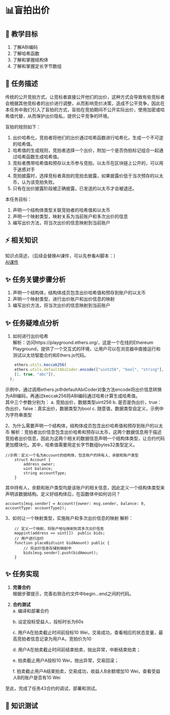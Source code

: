 # 📊盲拍出价

## **🚧 教学目标**

1. 了解ABI编码
2. 了解哈希函数
3. 了解和掌握结构体
4. 了解和掌握定长字节数组
 

## **💚 任务描述**

传统的公开竞拍方式，让竞标者直接公开他们的出价，这种方式会导致有些竞标者会根据其他竞标者的出价进行调整，从而影响竞价决策，造成不公平竞争，因此在本任务中我们引入了盲拍的方式，盲拍在竞拍期间不公开实际出价，使用加密或哈希值代替，从而保护出价隐私，提供公平竞争的环境。  

盲拍的规则如下：
1. 出价哈希化，竞拍者将他们的出价通过哈希函数进行哈希化，生成一个不可逆的哈希值。
2. 哈希值的生成规则，竞拍者选择一个出价，附加一个是否伪拍标记组合一起通过哈希函数生成哈希值。
3. 竞标者携带哈希值和预存以太币参与竞拍，以太币在区块链上公开的，可以用于迷惑对手
4. 竞拍披露时，选择竞标者真拍的竞拍去披露，如果披露价低于当次预存的以太币，认为该竞拍失败。
5. 只有在出价披露阶段被正确披露，已发送的以太币才会被退还。  

本任务目标：
1. 声明一个结构体类型关联竞拍者的哈希值和以太币
2. 声明一个映射类型，映射关系为当前账户和多次出价的信息  
3. 编写出价方法，将当次出价的信息映射到当前账户 
 

## **⚡ 相关知识**
知识点简述，（后续会替换AI课件，可以先参看AI脚本：）  
[AI课件](https://docs.qq.com/sheet/DSmdHWWNoT25LTENl?tab=qpst6z)  
   

## **✨ 任务关键步骤分析**
1. 声明一个结构体，结构体成员包含出价哈希值和预存到账户的以太币
2. 声明一个映射类型，进行出价账户和出价信息的映射 
3. 编写出价方法，将当次出价的信息映射到当前账户

## **✨ 任务疑难点分析**
1. 如何进行出价哈希  
解析：访问https://playground.ethers.org/，这是一个在线的Ethereum Playground，提供了一个交互式的环境，让用户可以在浏览器中直接运行和测试以太坊智能合约和Ethers.js代码。
```JavaScript
    ethers.utils.keccak256(
    ethers.utils.defaultAbiCoder.encode(["uint256", "bool", "string"],
    [1, true, "abc"]),
  );
```   
示例中，通过调用ethers.js中defaultAbiCoder对象方法encode将出价信息转换为ABI编码，再通过keccak256将ABI编码通过哈希计算生成哈希值。  
其中三个参数分别为：
a. 竞拍出价，数据类型uint256
b. 是否是伪出价，true：伪出价，false：真实出价，数据类型为bool
c. 随意值，数据类型自定义，示例中为字符串类型

2、为什么需要声明一个结构体，结构体成员包含出价哈希值和预存到账户的以太币
解析：竞拍者出价信息包含出价哈希和预存以太币，这两个数据信息用于描述竞拍者出价信息，因此为这两个相关的数据信息声明一个结构体类型，让合约代码更加模块化。其中，哈希值需要用定长字节数组bytes32类型定义。
```Solidity
//示例：定义一个名为Account的结构体，包含账户的持有人、余额和账户类型
    struct Account {
        address owner;
        uint balance;
        string accountType;
    }
```  
其中持有人，余额和账户类型均是该账户的相关信息，因此定义一个结构体类型来声明该数据结构。定义好结构体后，在函数体中如何访问？
```Solidity
accounts[msg.sender] = Account({owner: msg.sender, balance: 0,
accountType: accountType});
```  

3、如何让一个映射类型，实施账户和多次出价信息的映射
解析：
```Solidity
    // 定义一个映射，将账户地址映射到其多次出价信息
    mappint(address => uint[])  public bids;
    // 用户进行出价
    function placeBid(uint bidAmount) public {
        // 将出价信息存储到映射中
        bids[msg.sender].push(bidAmount);
    }  
```  


## **✨ 任务实现**
1. **完善合约**  
    根据步骤提示，完善右侧合约文件中begin...end之间的代码。

3. **合约测试**  
   a. 编译和部署合约   

   b. 设定投标受益人，投标时长为60s

   c. 用户A在拍卖截止时间前投标10 Wei，交易成功，查看相应的状态变量，最高竞拍者信息记录为用户A，竞拍价为10

   d. 用户A在拍卖截止时间前结束拍卖，抛出异常，中断结束拍卖； 

   e. 拍卖截止用户A投标10 Wei，抛出异常，交易回滚； 

   f. 拍卖截止用户A结束拍卖，交易成功，收益人B余额增加10 Wei，查看受益人B的账户是否有10 Wei

   

至此，完成了任务43合约的调试，部署和测试。
## **🌸 知识测试**  